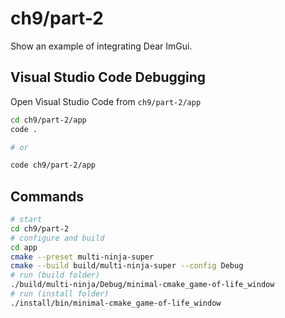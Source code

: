 # ch9/part-2

Show an example of integrating Dear ImGui.

## Visual Studio Code Debugging

Open Visual Studio Code from `ch9/part-2/app`

```bash
cd ch9/part-2/app
code .

# or

code ch9/part-2/app
```

## Commands

```bash
# start
cd ch9/part-2
# configure and build
cd app
cmake --preset multi-ninja-super
cmake --build build/multi-ninja-super --config Debug
# run (build folder)
./build/multi-ninja/Debug/minimal-cmake_game-of-life_window
# run (install folder)
./install/bin/minimal-cmake_game-of-life_window
```
